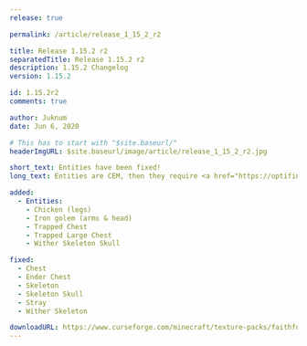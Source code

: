 ```yaml
---
release: true

permalink: /article/release_1_15_2_r2

title: Release 1.15.2 r2
separatedTitle: Release 1.15.2 r2
description: 1.15.2 Changelog
version: 1.15.2

id: 1.15.2r2
comments: true

author: Juknum
date: Jun 6, 2020

# This has to start with "$site.baseurl/"
headerImgURL: $site.baseurl/image/article/release_1_15_2_r2.jpg

short_text: Entities have been fixed!
long_text: Entities are CEM, then they require <a href="https://optifine.net/adloadx?f=preview_OptiFine_1.15.2_HD_U_G1_pre21.jar">OptiFine 1.15.2_HD_U_G1_pre21</a> to work properly. Optifine <a href="https://optifine.net/home">Website</a>.

added:
  - Entities:
    - Chicken (legs)
    - Iron golem (arms & head)
    - Trapped Chest
    - Trapped Large Chest
    - Wither Skeleton Skull

fixed:
  - Chest
  - Ender Chest
  - Skeleton
  - Skeleton Skull
  - Stray
  - Wither Skeleton

downloadURL: https://www.curseforge.com/minecraft/texture-packs/faithful-3d/files/2973808
---
```

